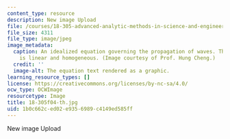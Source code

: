 ```yaml
---
content_type: resource
description: New image Upload
file: /courses/18-305-advanced-analytic-methods-in-science-and-engineering-fall-2004/1b0c662ced02e9356989c4149ed585ff_18-305f04-th.jpg
file_size: 4311
file_type: image/jpeg
image_metadata:
  caption: An idealized equation governing the propagation of waves. This equation
    is linear and homogeneous. (Image courtesy of Prof. Hung Cheng.)
  credit: ''
  image-alt: The equation text rendered as a graphic.
learning_resource_types: []
license: https://creativecommons.org/licenses/by-nc-sa/4.0/
ocw_type: OCWImage
resourcetype: Image
title: 18-305f04-th.jpg
uid: 1b0c662c-ed02-e935-6989-c4149ed585ff
---
```

New image Upload